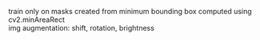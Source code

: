 train only on masks created from minimum bounding box computed using cv2.minAreaRect  
img augmentation: shift, rotation, brightness
